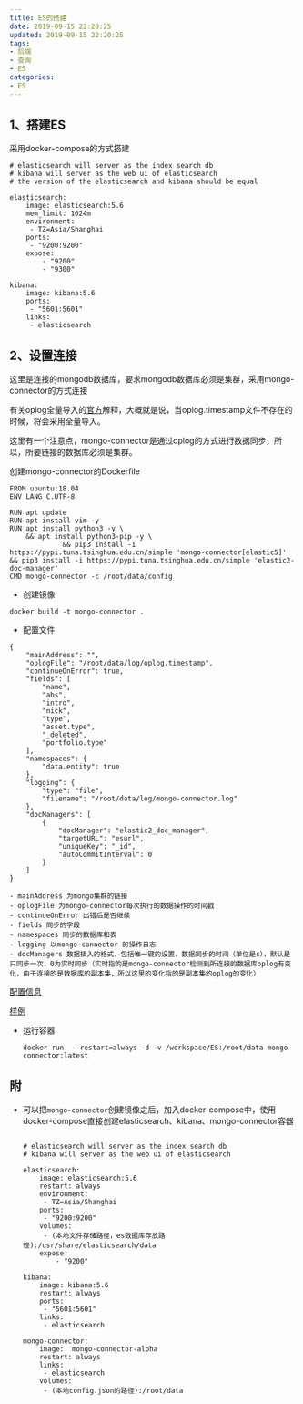 ```yaml
---
title: ES的搭建
date: 2019-09-15 22:20:25
updated: 2019-09-15 22:20:25
tags:
- 后端
- 查询
- ES
categories:
- ES
---
```


## 1、搭建ES

采用docker-compose的方式搭建

```
# elasticsearch will server as the index search db
# kibana will server as the web ui of elasticsearch
# the version of the elasticsearch and kibana should be equal

elasticsearch:
    image: elasticsearch:5.6
    mem_limit: 1024m
    environment:
     - TZ=Asia/Shanghai
    ports:
     - "9200:9200"
    expose:
        - "9200"
        - "9300"

kibana:
    image: kibana:5.6
    ports:
     - "5601:5601"
    links:
     - elasticsearch
```

## 2、设置连接

这里是连接的mongodb数据库，要求mongodb数据库必须是集群，采用mongo-connector的方式连接

有关oplog全量导入的[官方](https://github.com/yougov/mongo-connector/wiki/Oplog-Progress-File)解释，大概就是说，当oplog.timestamp文件不存在的时候，将会采用全量导入。

这里有一个注意点，mongo-connector是通过oplog的方式进行数据同步，所以，所要链接的数据库必须是集群。

创建mongo-connector的Dockerfile

```
FROM ubuntu:18.04
ENV LANG C.UTF-8

RUN apt update
RUN apt install vim -y
RUN apt install python3 -y \
    && apt install python3-pip -y \
             && pip3 install -i https://pypi.tuna.tsinghua.edu.cn/simple 'mongo-connector[elastic5]' && pip3 install -i https://pypi.tuna.tsinghua.edu.cn/simple 'elastic2-doc-manager'
CMD mongo-connector -c /root/data/config
```

- 创建镜像

`docker build -t mongo-connector .`

- 配置文件

```
{
    "mainAddress": "",
    "oplogFile": "/root/data/log/oplog.timestamp",
    "continueOnError": true,
    "fields": [
        "name",
        "abs",
        "intro",
        "nick",
        "type",
        "asset.type",
        "_deleted",
        "portfolio.type"
    ],
    "namespaces": {
        "data.entity": true
    },
    "logging": {
        "type": "file",
        "filename": "/root/data/log/mongo-connector.log"
    },
    "docManagers": [
        {
            "docManager": "elastic2_doc_manager",
            "targetURL": "esurl",
            "uniqueKey": "_id",
            "autoCommitInterval": 0
        }
    ]
}

- mainAddress 为mongo集群的链接
- oplogFile 为mongo-connector每次执行的数据操作的时间戳
- continueOnError 出错后是否继续
- fields 同步的字段
- namespaces 同步的数据库和表
- logging 以mongo-connector 的操作日志
- docManagers 数据插入的格式，包括唯一键的设置，数据同步的时间（单位是s），默认是只同步一次，0为实时同步（实时指的是mongo-connector检测到所连接的数据库oplog有变化，由于连接的是数据库的副本集，所以这里的变化指的是副本集的oplog的变化）
```

[配置信息](https://github.com/yougov/mongo-connector/wiki/Configuration-Options)

[样例](https://github.com/yougov/mongo-connector/blob/master/mongo_connector/service/config.json)

- 运行容器

  `docker run  --restart=always -d -v /workspace/ES:/root/data mongo-connector:latest`

## 附

- 可以把`mongo-connector`创建镜像之后，加入docker-compose中，使用docker-compose直接创建elasticsearch、kibana、mongo-connector容器

  ```docker-compose
  
  # elasticsearch will server as the index search db
  # kibana will server as the web ui of elasticsearch
  
  elasticsearch:
      image: elasticsearch:5.6
      restart: always
      environment:
       - TZ=Asia/Shanghai
      ports:
       - "9200:9200"
      volumes:
       - (本地文件存储路径，es数据库存放路径):/usr/share/elasticsearch/data
      expose:
          - "9200"
  
  kibana:
      image: kibana:5.6
      restart: always
      ports:
       - "5601:5601"
      links:
       - elasticsearch
  
  mongo-connector:
      image:  mongo-connector-alpha
      restart: always
      links:
       - elasticsearch
      volumes:
       - (本地config.json的路径):/root/data
  ```

  